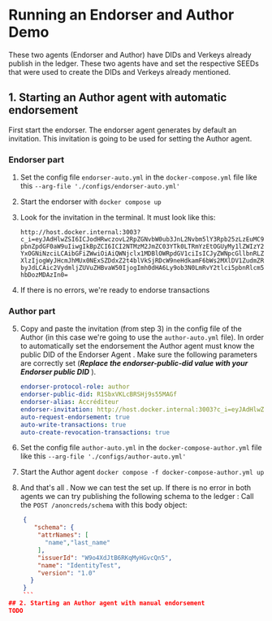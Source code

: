 
# Running an Endorser and Author Demo
These two agents (Endorser and Author) have DIDs and Verkeys already publish in the ledger. These two agents have and set the respective SEEDs that were used to create the DIDs and Verkeys already mentioned. 

## 1. Starting an Author agent with automatic endorsement 
First start the endorser. The endorser agent generates by default an invitation. This invitation is going to be used for setting the Author agent.
### Endorser part
1.  Set the config file ```endorser-auto.yml``` in the ```docker-compose.yml``` file like this ```--arg-file './configs/endorser-auto.yml'```
2.  Start the endorser with ```docker compose up ``` 
3.  Look for the invitation in the terminal. It must look like this:
 
    ```http://host.docker.internal:3003?c_i=eyJAdHlwZSI6ICJodHRwczovL2RpZGNvbW0ub3JnL2Nvbm5lY3Rpb25zLzEuMC9pbnZpdGF0aW9uIiwgIkBpZCI6ICI2NTMzM2JmZC03YTk0LTRmYzEtOGUyMy1lZWIzY2YxOGNiNzciLCAibGFiZWwiOiAiQWNjclx1MDBlOWRpdGV1ciIsICJyZWNpcGllbnRLZXlzIjogWyJHcmJhMUx0NExSZDdxZ2t4blVkSjRDcW9neHdkamF6bWs2MXlDV1ZudmZRbyJdLCAic2VydmljZUVuZHBvaW50IjogImh0dHA6Ly9ob3N0LmRvY2tlci5pbnRlcm5hbDozMDAzIn0=```

4.  If there is no errors, we're ready to endorse transactions

### Author part
5.  Copy and paste the invitation (from step 3) in the config file of the Author (in this case we're going to use the ```author-auto.yml``` file). In order to automatically set the endorsement the Author agent must know the public DID of the Endorser Agent . Make sure the following parameters are correctly set (***Replace the endorser-public-did value with your Endorser public DID*** ).
    ```yml 
    endorser-protocol-role: author
    endorser-public-did: R1SbxVKLcBRSHj9s55MAGf
    endorser-alias: Accréditeur
    endorser-invitation: http://host.docker.internal:3003?c_i=eyJAdHlwZSI6ICJodHRwczovL2RpZGNvbW0ub3JnL2Nvbm5lY3Rpb25zLzEuMC9pbnZpdGF0aW9uIiwgIkBpZCI6ICI2NTMzM2JmZC03YTk0LTRmYzEtOGUyMy1lZWIzY2YxOGNiNzciLCAibGFiZWwiOiAiQWNjclx1MDBlOWRpdGV1ciIsICJyZWNpcGllbnRLZXlzIjogWyJHcmJhMUx0NExSZDdxZ2t4blVkSjRDcW9neHdkamF6bWs2MXlDV1ZudmZRbyJdLCAic2VydmljZUVuZHBvaW50IjogImh0dHA6Ly9ob3N0LmRvY2tlci5pbnRlcm5hbDozMDAzIn0=
    auto-request-endorsement: true
    auto-write-transactions: true
    auto-create-revocation-transactions: true
    ```

 6. Set the config file ```author-auto.yml``` in the ```docker-compose-author.yml``` file like this ```--arg-file './configs/author-auto.yml'```
 7. Start the Author agent ```docker compose -f docker-compose-author.yml up``` 
 8. And that's all . Now we can test the set up. If there is no error in both agents we can try publishing the following schema  to the ledger :
 Call the ```POST /anoncreds/schema``` with this body object:


```json
    {
       "schema": {
        "attrNames": [
          "name","last_name"
        ],
        "issuerId": "W9o4XdJtB6RKqMyHGvcQn5",
        "name": "IdentityTest",
        "version": "1.0"
      }
    }
    ```
## 2. Starting an Author agent with manual endorsement 
TODO
